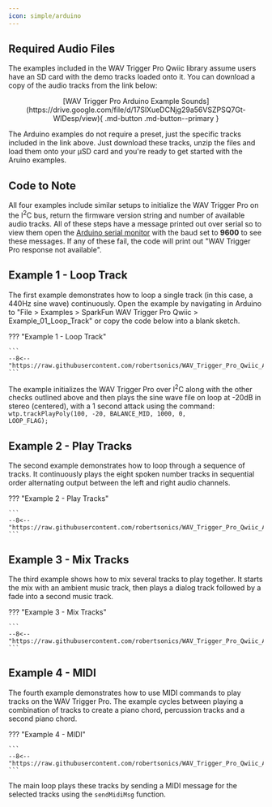 ```yaml
---
icon: simple/arduino
---
```


## Required Audio Files

The examples included in the WAV Trigger Pro Qwiic library assume users have an SD card with the demo tracks loaded onto it. You can download a copy of the audio tracks from the link below:

<center>
[WAV Trigger Pro Arduino Example Sounds](https://drive.google.com/file/d/17SlXueDCNjg29a56VSZPSQ7Gt-WlDesp/view){ .md-button .md-button--primary }  
</center>

The Arduino examples do not require a preset, just the specific tracks included in the link above. Just download these tracks, unzip the files and load them onto your &micro;SD card and you're ready to get started with the Aruino examples.

## Code to Note

All four examples include similar setups to initialize the WAV Trigger Pro on the I<sup>2</sup>C bus, return the firmware version string and number of available audio tracks. All of these steps have a message printed out over serial so to view them open the [Arduino serial monitor](https://learn.sparkfun.com/tutorials/terminal-basics/arduino-serial-monitor-windows-mac-linux) with the baud set to <b>9600</b> to see these messages. If any of these fail, the code will print out "WAV Trigger Pro response not available".

## Example 1 - Loop Track

The first example demonstrates how to loop a single track (in this case, a 440Hz sine wave) continuously. Open the example by navigating in Arduino to "File > Examples > SparkFun WAV Trigger Pro Qwiic > Example_01_Loop_Track" or copy the code below into a blank sketch. 

??? "Example 1 - Loop Track"

    ```
	--8<-- "https://raw.githubusercontent.com/robertsonics/WAV_Trigger_Pro_Qwiic_Arduino_Library/refs/heads/master/examples/Example_01_Loop_Track/Example_01_Loop_Track.ino"
	```

The example initializes the WAV Trigger Pro over I<sup>2</sup>C along with the other checks outlined above and then plays the sine wave file on loop at -20dB in stereo (centered), with a 1 second attack using the command: <code>wtp.trackPlayPoly(100, -20, BALANCE_MID, 1000, 0, LOOP_FLAG);</code>

## Example 2 - Play Tracks

The second example demonstrates how to loop through a sequence of tracks. It continuously plays the eight spoken number tracks in sequential order alternating output between the left and right audio channels.

??? "Example 2 - Play Tracks"

    ```
	--8<-- "https://raw.githubusercontent.com/robertsonics/WAV_Trigger_Pro_Qwiic_Arduino_Library/refs/heads/master/examples/Example_02_Play_Tracks/Example_02_Play_Tracks.ino"
	```

## Example 3 - Mix Tracks

The third example shows how to mix several tracks to play together. It starts the mix with an ambient music track, then plays a dialog track followed by a fade into a second music track.

??? "Example 3 - Mix Tracks"

    ```
	--8<-- "https://raw.githubusercontent.com/robertsonics/WAV_Trigger_Pro_Qwiic_Arduino_Library/refs/heads/master/examples/Example_03_Mix_Tracks/Example_03_Mix_Tracks.ino"
	```

## Example 4 - MIDI

The fourth example demonstrates how to use MIDI commands to play tracks on the WAV Trigger Pro. The example cycles between playing a combination of tracks to create a piano chord, percussion tracks and a second piano chord.

??? "Example 4 - MIDI"

    ```
	--8<-- "https://raw.githubusercontent.com/robertsonics/WAV_Trigger_Pro_Qwiic_Arduino_Library/refs/heads/master/examples/Example_04_MIDI/Example_04_MIDI.ino"
	```
The main loop plays these tracks by sending a MIDI message for the selected tracks using the <code>sendMidiMsg</code> function.